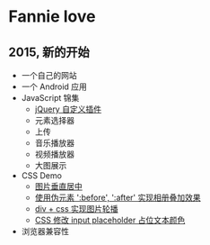 # Fannie love
## 2015, 新的开始
* 一个自己的网站
* 一个 Android 应用
* JavaScript 锦集
    - [jQuery 自定义插件](/md/jquery_plugin.md)
    - 元素选择器
    - 上传
    - 音乐播放器
    - 视频播放器
    - 大图展示
* CSS Demo
    - [图片垂直居中](http://www.fflove.top/css/center.html)
    - [使用伪元素 ':before', ':after' 实现相册叠加效果](http://localhost:63342/flove/css/photos.html)
    - [div + css 实现图片轮播](http://www.fflove.top/css/slide.html)
    - [CSS 修改 input placeholder 占位文本颜色](http://www.fflove.top/css/inputplaceholder.html)
* 浏览器兼容性

